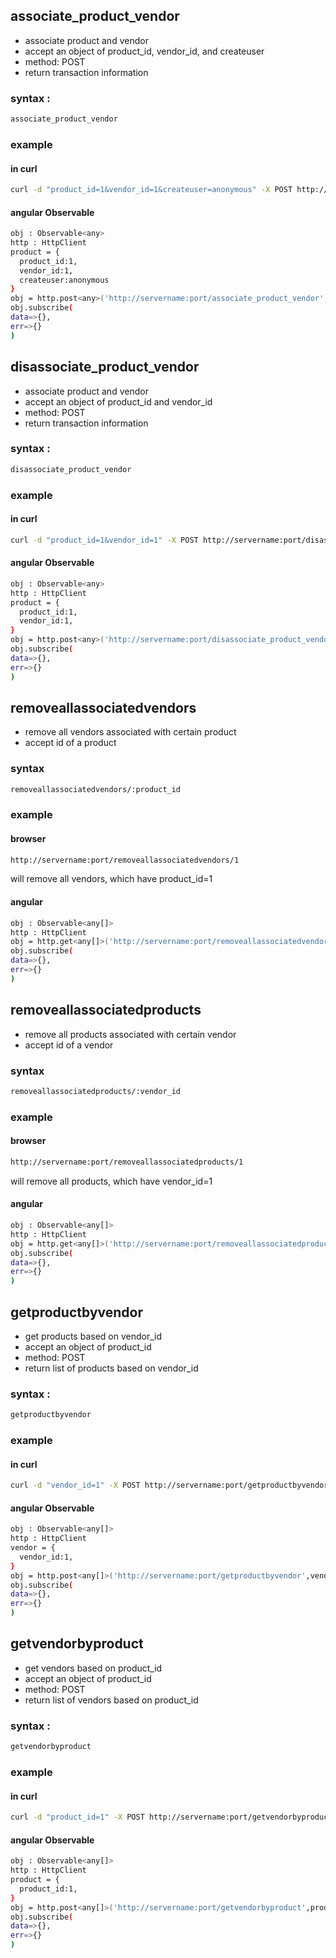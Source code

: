 ## associate_product_vendor

  - associate product and vendor
  - accept an object of product_id, vendor_id, and createuser
  - method: POST
  - return transaction information 

  ### syntax : 

```sh
associate_product_vendor
```
  ### example
  ####  in curl
```sh
curl -d "product_id=1&vendor_id=1&createuser=anonymous" -X POST http://servername:port/associate_product_vendor
```

  #### angular Observable
```sh
obj : Observable<any>
http : HttpClient
product = {
  product_id:1,
  vendor_id:1,
  createuser:anonymous
}
obj = http.post<any>('http://servername:port/associate_product_vendor',product)
obj.subscribe(
data=>{},
err=>{}
)
```


## disassociate_product_vendor

  - associate product and vendor
  - accept an object of product_id and vendor_id
  - method: POST
  - return transaction information 

  ### syntax : 

```sh
disassociate_product_vendor
```
  ### example
  ####  in curl
```sh
curl -d "product_id=1&vendor_id=1" -X POST http://servername:port/disassociate_product_vendor
```

  #### angular Observable
```sh
obj : Observable<any>
http : HttpClient
product = {
  product_id:1,
  vendor_id:1,
}
obj = http.post<any>('http://servername:port/disassociate_product_vendor',product)
obj.subscribe(
data=>{},
err=>{}
)
```

## removeallassociatedvendors

 - remove all vendors associated with certain product
 - accept id of a product

### syntax

```sh
removeallassociatedvendors/:product_id
```

### example

#### browser
```sh
http://servername:port/removeallassociatedvendors/1
```
will remove all vendors, which have product_id=1

#### angular

```sh
obj : Observable<any[]>
http : HttpClient
obj = http.get<any[]>('http://servername:port/removeallassociatedvendors/1')
obj.subscribe(
data=>{},
err=>{}
)
```


## removeallassociatedproducts
 - remove all products associated with certain vendor
 - accept id of a vendor

### syntax

```sh
removeallassociatedproducts/:vendor_id
```

### example

#### browser
```sh
http://servername:port/removeallassociatedproducts/1
```
will remove all products, which have vendor_id=1

#### angular

```sh
obj : Observable<any[]>
http : HttpClient
obj = http.get<any[]>('http://servername:port/removeallassociatedproducts/1')
obj.subscribe(
data=>{},
err=>{}
)
```



## getproductbyvendor

  - get products based on vendor_id
  - accept an object of product_id
  - method: POST
  - return list of products based on vendor_id 

  ### syntax : 

```sh
getproductbyvendor
```
  ### example
  ####  in curl
```sh
curl -d "vendor_id=1" -X POST http://servername:port/getproductbyvendor
```

  #### angular Observable
```sh
obj : Observable<any[]>
http : HttpClient
vendor = {
  vendor_id:1,
}
obj = http.post<any[]>('http://servername:port/getproductbyvendor',vendor)
obj.subscribe(
data=>{},
err=>{}
)
```





## getvendorbyproduct

  - get vendors based on product_id
  - accept an object of product_id
  - method: POST
  - return list of vendors based on product_id 

  ### syntax : 

```sh
getvendorbyproduct
```
  ### example
  ####  in curl
```sh
curl -d "product_id=1" -X POST http://servername:port/getvendorbyproduct
```

  #### angular Observable
```sh
obj : Observable<any[]>
http : HttpClient
product = {
  product_id:1,
}
obj = http.post<any[]>('http://servername:port/getvendorbyproduct',product)
obj.subscribe(
data=>{},
err=>{}
)
```


